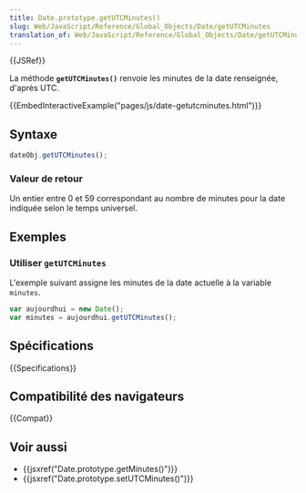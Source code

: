 ```yaml
---
title: Date.prototype.getUTCMinutes()
slug: Web/JavaScript/Reference/Global_Objects/Date/getUTCMinutes
translation_of: Web/JavaScript/Reference/Global_Objects/Date/getUTCMinutes
---
```


{{JSRef}}

La méthode **`getUTCMinutes()`** renvoie les minutes de la date renseignée, d'après UTC.

{{EmbedInteractiveExample("pages/js/date-getutcminutes.html")}}

## Syntaxe

```js
dateObj.getUTCMinutes();
```

### Valeur de retour

Un entier entre 0 et 59 correspondant au nombre de minutes pour la date indiquée selon le temps universel.

## Exemples

### Utiliser `getUTCMinutes`

L'exemple suivant assigne les minutes de la date actuelle à la variable `minutes`.

```js
var aujourdhui = new Date();
var minutes = aujourdhui.getUTCMinutes();
```

## Spécifications

{{Specifications}}

## Compatibilité des navigateurs

{{Compat}}

## Voir aussi

- {{jsxref("Date.prototype.getMinutes()")}}
- {{jsxref("Date.prototype.setUTCMinutes()")}}

